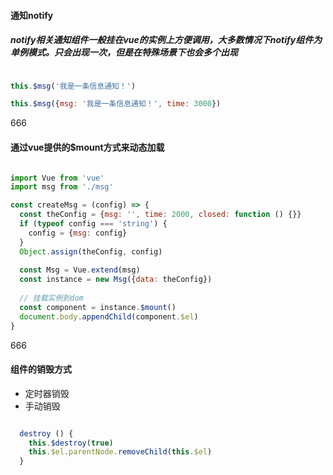 #### 通知notify

##### notify相关通知组件一般挂在vue的实例上方便调用，大多数情况下notify组件为单例模式。只会出现一次，但是在特殊场景下也会多个出现

```js

this.$msg('我是一条信息通知！')

this.$msg({msg: '我是一条信息通知！', time: 3000})

```

666

#### 通过vue提供的$mount方式来动态加载

```js

import Vue from 'vue'
import msg from './msg'

const createMsg = (config) => {
  const theConfig = {msg: '', time: 2000, closed: function () {}}
  if (typeof config === 'string') {
    config = {msg: config}
  }
  Object.assign(theConfig, config)
  
  const Msg = Vue.extend(msg)
  const instance = new Msg({data: theConfig})
  
  // 挂载实例到dom
  const component = instance.$mount()
  document.body.appendChild(component.$el)
}

```

666

#### 组件的销毁方式

- 定时器销毁
- 手动销毁

```js

  destroy () {
    this.$destroy(true)
    this.$el.parentNode.removeChild(this.$el)
  }

```